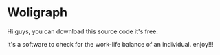 # Woligraph

Hi guys, you can download this source code it's free.

it's a software to check for the work-life balance of an individual. enjoy!!!
